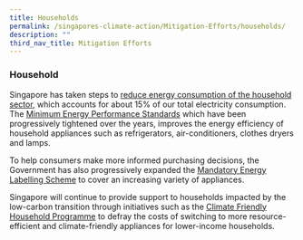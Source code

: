 ```yaml
---
title: Households
permalink: /singapores-climate-action/Mitigation-Efforts/households/
description: ""
third_nav_title: Mitigation Efforts
---
```

### Household

Singapore has taken steps to [reduce energy consumption of the household sector](https://www.nea.gov.sg/our-services/climate-change-energy-efficiency/energy-efficiency/household-sector/), which accounts for about 15% of our total electricity consumption. The [Minimum Energy Performance Standards](https://www.nea.gov.sg/our-services/climate-change-energy-efficiency/energy-efficiency/household-sector/minimum-energy-performance-standards) which have been progressively tightened over the years, improves the energy efficiency of household appliances such as refrigerators, air-conditioners, clothes dryers and lamps. 

To help consumers make more informed purchasing decisions, the Government has also progressively expanded the [Mandatory Energy Labelling Scheme](https://www.nea.gov.sg/our-services/climate-change-energy-efficiency/energy-efficiency/household-sector/about-mandatory-energy-labelling-and-minimum-energy-performance-standards) to cover an increasing variety of appliances.

Singapore will continue to provide support to households impacted by the low-carbon transition through initiatives such as the [Climate Friendly Household Programme](https://www.climate-friendly-households.gov.sg) to defray the costs of switching to more resource-efficient and climate-friendly appliances for lower-income households.